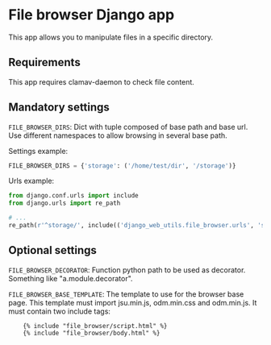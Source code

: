 # File browser Django app

This app allows you to manipulate files in a specific directory.


## Requirements

This app requires clamav-daemon to check file content.


## Mandatory settings

`FILE_BROWSER_DIRS`:
Dict with tuple composed of base path and base url.
Use different namespaces to allow browsing in several base path.

Settings example:

``` python
FILE_BROWSER_DIRS = {'storage': ('/home/test/dir', '/storage')}
```

Urls example:

``` python
from django.conf.urls import include
from django.urls import re_path

# ...
re_path(r'^storage/', include(('django_web_utils.file_browser.urls', 'storage'), namespace='storage'), {'namespace': 'storage'}),
```



## Optional settings

`FILE_BROWSER_DECORATOR`:
Function python path to be used as decorator.
Something like "a.module.decorator".

`FILE_BROWSER_BASE_TEMPLATE`:
The template to use for the browser base page.
This template must import jsu.min.js, odm.min.css and odm.min.js.
It must contain two include tags:

```
    {% include "file_browser/script.html" %}
    {% include "file_browser/body.html" %}
```
